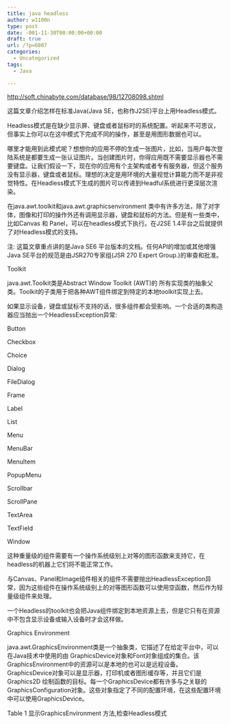 ```yaml
---
title: java headless
author: w1100n
type: post
date: -001-11-30T00:00:00+00:00
draft: true
url: /?p=6807
categories:
  - Uncategorized
tags:
  - Java

---
```

http://soft.chinabyte.com/database/98/12708098.shtml

这篇文章介绍怎样在标准Java(Java SE，也称作J2SE)平台上用Headless模式。

Headless模式是在缺少显示屏、键盘或者鼠标时的系统配置。听起来不可思议，但事实上你可以在这中模式下完成不同的操作，甚至是用图形数据也可以。

哪里才能用到此模式呢？想想你的应用不停的生成一张图片，比如，当用户每次登陆系统是都要生成一张认证图片。当创建图片时，你得应用既不需要显示器也不需要键盘。让我们假设一下，现在你的应用有个主架构或者专有服务器，但这个服务没有显示器，键盘或者鼠标。理想的决定是用环境的大量视觉计算能力而不是非视觉特性。在Headless模式下生成的图片可以传递到Headful系统进行更深层次渲染。

在java.awt.toolkit和java.awt.graphicsenvironment 类中有许多方法，除了对字体，图像和打印的操作外还有调用显示器，键盘和鼠标的方法。但是有一些类中，比如Canvas 和 Panel，可以在headless模式下执行。在J2SE 1.4平台之后就提供了对Headless模式的支持。

注: 这篇文章重点讲的是Java SE6 平台版本的文档。任何API的增加或其他增强Java SE平台的规范是由JSR270专家组(JSR 270 Expert Group.)的审查和批准。

Toolkit

java.awt.Toolkit类是Abstract Window Toolkit (AWT)的 所有实现类的抽象父类。Toolkit的子类用于把各种AWT组件绑定到特定的本地toolkit实现上去。

如果显示设备，键盘或鼠标不支持的话，很多组件都会受影响。一个合适的类构造器应当抛出一个HeadlessException异常:

Button

Checkbox

Choice

Dialog

FileDialog

Frame

Label

List

Menu

MenuBar

MenuItem

PopupMenu

Scrollbar

ScrollPane

TextArea

TextField

Window

这种重量级的组件需要有一个操作系统级别上对等的图形函数来支持它，在headless的机器上它们将不能正常工作。

与Canvas、Panel和Image组件相关的组件不需要抛出HeadlessException异常，因为这些组件在操作系统级别上的对等图形函数可以使用空函数，然后作为轻量级组件来处理。

一个Headless的toolkit也会把Java组件绑定到本地资源上去，但是它只有在资源中不包含显示设备或输入设备时才会这样做。

Graphics Environment

java.awt.GraphicsEnvironment类是一个抽象类，它描述了在给定平台中，可以在Java技术中使用的由 GraphicsDevice对象和Font对象组成的集合。该GraphicsEnvironment中的资源可以是本地的也可以是远程设备。 GraphicsDevice对象可以是显示器，打印机或者图形缓存等，并且它们是Graphics2D 绘制函数的目标。每一个GraphicsDevice都有许多与之关联的GraphicsConfiguration对象。这些对象指定了不同的配置环境，在这些配置环境中可以使用GraphicsDevice。

Table 1 显示GraphicsEnvironment 方法,检查Headless模式